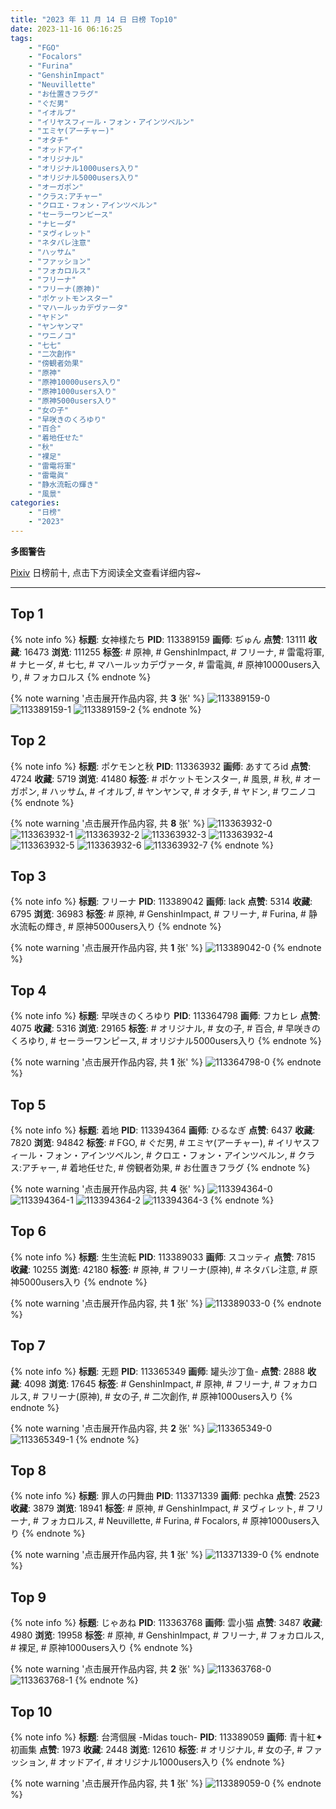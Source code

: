 ```yaml
---
title: "2023 年 11 月 14 日 日榜 Top10"
date: 2023-11-16 06:16:25
tags:
    - "FGO"
    - "Focalors"
    - "Furina"
    - "GenshinImpact"
    - "Neuvillette"
    - "お仕置きフラグ"
    - "ぐだ男"
    - "イオルブ"
    - "イリヤスフィール・フォン・アインツベルン"
    - "エミヤ(アーチャー)"
    - "オタチ"
    - "オッドアイ"
    - "オリジナル"
    - "オリジナル1000users入り"
    - "オリジナル5000users入り"
    - "オーガポン"
    - "クラス:アチャー"
    - "クロエ・フォン・アインツベルン"
    - "セーラーワンピース"
    - "ナヒーダ"
    - "ヌヴィレット"
    - "ネタバレ注意"
    - "ハッサム"
    - "ファッション"
    - "フォカロルス"
    - "フリーナ"
    - "フリーナ(原神)"
    - "ポケットモンスター"
    - "マハールッカデヴァータ"
    - "ヤドン"
    - "ヤンヤンマ"
    - "ワニノコ"
    - "七七"
    - "二次創作"
    - "傍観者効果"
    - "原神"
    - "原神10000users入り"
    - "原神1000users入り"
    - "原神5000users入り"
    - "女の子"
    - "早咲きのくろゆり"
    - "百合"
    - "着地任せた"
    - "秋"
    - "裸足"
    - "雷電将軍"
    - "雷電眞"
    - "静水流転の輝き"
    - "風景"
categories:
    - "日榜"
    - "2023"
---
```


<i class="fa fa-triangle-exclamation"></i>**多图警告**<i class="fa fa-triangle-exclamation"></i>

[Pixiv](https://www.pixiv.net/) 日榜前十, 点击下方阅读全文查看详细内容~

<!-- more -->

---

## Top 1

{% note info %}
**标题**: 女神様たち
**PID**: 113389159 **画师**: ぢゅん
**点赞**: 13111 **收藏**: 16473 **浏览**: 111255
**标签**: # 原神, # GenshinImpact, # フリーナ, # 雷電将軍, # ナヒーダ, # 七七, # マハールッカデヴァータ, # 雷電眞, # 原神10000users入り, # フォカロルス
{% endnote %}

{% note warning '点击展开作品内容, 共 **3** 张' %}
![113389159-0](https://i.pixiv.re/img-original/img/2023/11/14/00/00/47/113389159_p0.jpg)
![113389159-1](https://i.pixiv.re/img-original/img/2023/11/14/00/00/47/113389159_p1.jpg)
![113389159-2](https://i.pixiv.re/img-original/img/2023/11/14/00/00/47/113389159_p2.jpg)
{% endnote %}

## Top 2

{% note info %}
**标题**: ポケモンと秋
**PID**: 113363932 **画师**: あすてろid
**点赞**: 4724 **收藏**: 5719 **浏览**: 41480
**标签**: # ポケットモンスター, # 風景, # 秋, # オーガポン, # ハッサム, # イオルブ, # ヤンヤンマ, # オタチ, # ヤドン, # ワニノコ
{% endnote %}

{% note warning '点击展开作品内容, 共 **8** 张' %}
![113363932-0](https://i.pixiv.re/img-original/img/2023/11/13/00/02/12/113363932_p0.jpg)
![113363932-1](https://i.pixiv.re/img-original/img/2023/11/13/00/02/12/113363932_p1.jpg)
![113363932-2](https://i.pixiv.re/img-original/img/2023/11/13/00/02/12/113363932_p2.jpg)
![113363932-3](https://i.pixiv.re/img-original/img/2023/11/13/00/02/12/113363932_p3.jpg)
![113363932-4](https://i.pixiv.re/img-original/img/2023/11/13/00/02/12/113363932_p4.jpg)
![113363932-5](https://i.pixiv.re/img-original/img/2023/11/13/00/02/12/113363932_p5.jpg)
![113363932-6](https://i.pixiv.re/img-original/img/2023/11/13/00/02/12/113363932_p6.jpg)
![113363932-7](https://i.pixiv.re/img-original/img/2023/11/13/00/02/12/113363932_p7.jpg)
{% endnote %}

## Top 3

{% note info %}
**标题**: フリーナ
**PID**: 113389042 **画师**: lack
**点赞**: 5314 **收藏**: 6795 **浏览**: 36983
**标签**: # 原神, # GenshinImpact, # フリーナ, # Furina, # 静水流転の輝き, # 原神5000users入り
{% endnote %}

{% note warning '点击展开作品内容, 共 **1** 张' %}
![113389042-0](https://i.pixiv.re/img-original/img/2023/11/14/00/00/16/113389042_p0.png)
{% endnote %}

## Top 4

{% note info %}
**标题**: 早咲きのくろゆり
**PID**: 113364798 **画师**: フカヒレ
**点赞**: 4075 **收藏**: 5316 **浏览**: 29165
**标签**: # オリジナル, # 女の子, # 百合, # 早咲きのくろゆり, # セーラーワンピース, # オリジナル5000users入り
{% endnote %}

{% note warning '点击展开作品内容, 共 **1** 张' %}
![113364798-0](https://i.pixiv.re/img-original/img/2023/11/13/00/25/24/113364798_p0.jpg)
{% endnote %}

## Top 5

{% note info %}
**标题**: 着地
**PID**: 113394364 **画师**: ひるなぎ
**点赞**: 6437 **收藏**: 7820 **浏览**: 94842
**标签**: # FGO, # ぐだ男, # エミヤ(アーチャー), # イリヤスフィール・フォン・アインツベルン, # クロエ・フォン・アインツベルン, # クラス:アチャー, # 着地任せた, # 傍観者効果, # お仕置きフラグ
{% endnote %}

{% note warning '点击展开作品内容, 共 **4** 张' %}
![113394364-0](https://i.pixiv.re/img-original/img/2023/11/14/06/00/05/113394364_p0.jpg)
![113394364-1](https://i.pixiv.re/img-original/img/2023/11/14/06/00/05/113394364_p1.jpg)
![113394364-2](https://i.pixiv.re/img-original/img/2023/11/14/06/00/05/113394364_p2.jpg)
![113394364-3](https://i.pixiv.re/img-original/img/2023/11/14/06/00/05/113394364_p3.jpg)
{% endnote %}

## Top 6

{% note info %}
**标题**: 生生流転
**PID**: 113389033 **画师**: スコッティ
**点赞**: 7815 **收藏**: 10255 **浏览**: 42180
**标签**: # 原神, # フリーナ(原神), # ネタバレ注意, # 原神5000users入り
{% endnote %}

{% note warning '点击展开作品内容, 共 **1** 张' %}
![113389033-0](https://i.pixiv.re/img-original/img/2023/11/14/00/00/14/113389033_p0.jpg)
{% endnote %}

## Top 7

{% note info %}
**标题**: 无题
**PID**: 113365349 **画师**: 罐头沙丁鱼-
**点赞**: 2888 **收藏**: 4098 **浏览**: 17645
**标签**: # GenshinImpact, # 原神, # フリーナ, # フォカロルス, # フリーナ(原神), # 女の子, # 二次創作, # 原神1000users入り
{% endnote %}

{% note warning '点击展开作品内容, 共 **2** 张' %}
![113365349-0](https://i.pixiv.re/img-original/img/2023/11/13/00/40/18/113365349_p0.jpg)
![113365349-1](https://i.pixiv.re/img-original/img/2023/11/13/00/40/18/113365349_p1.jpg)
{% endnote %}

## Top 8

{% note info %}
**标题**: 罪人の円舞曲
**PID**: 113371339 **画师**: pechka
**点赞**: 2523 **收藏**: 3879 **浏览**: 18941
**标签**: # 原神, # GenshinImpact, # ヌヴィレット, # フリーナ, # フォカロルス, # Neuvillette, # Furina, # Focalors, # 原神1000users入り
{% endnote %}

{% note warning '点击展开作品内容, 共 **1** 张' %}
![113371339-0](https://i.pixiv.re/img-original/img/2023/11/13/08/03/03/113371339_p0.png)
{% endnote %}

## Top 9

{% note info %}
**标题**: じゃあね
**PID**: 113363768 **画师**: 雲小猫
**点赞**: 3487 **收藏**: 4980 **浏览**: 19958
**标签**: # 原神, # GenshinImpact, # フリーナ, # フォカロルス, # 裸足, # 原神1000users入り
{% endnote %}

{% note warning '点击展开作品内容, 共 **2** 张' %}
![113363768-0](https://i.pixiv.re/img-original/img/2023/11/13/00/00/37/113363768_p0.jpg)
![113363768-1](https://i.pixiv.re/img-original/img/2023/11/13/00/00/37/113363768_p1.jpg)
{% endnote %}

## Top 10

{% note info %}
**标题**: 台湾個展 -Midas touch-
**PID**: 113389059 **画师**: 青十紅✦初画集
**点赞**: 1973 **收藏**: 2448 **浏览**: 12610
**标签**: # オリジナル, # 女の子, # ファッション, # オッドアイ, # オリジナル1000users入り
{% endnote %}

{% note warning '点击展开作品内容, 共 **1** 张' %}
![113389059-0](https://i.pixiv.re/img-original/img/2023/11/14/00/00/20/113389059_p0.jpg)
{% endnote %}
